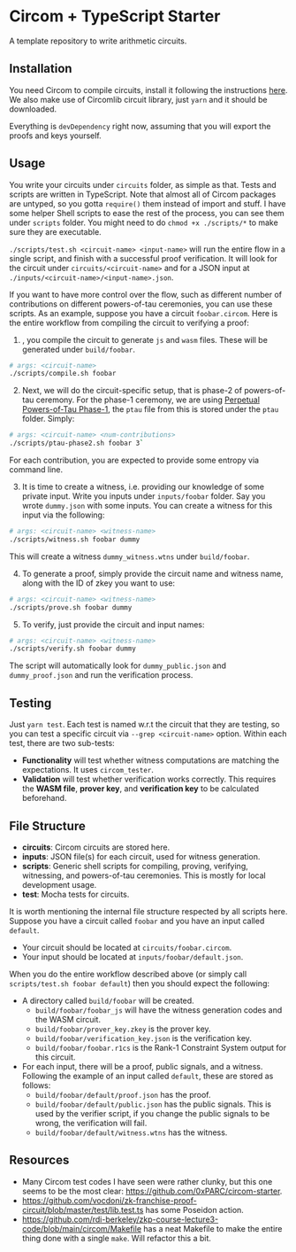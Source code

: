 # Circom + TypeScript Starter

A template repository to write arithmetic circuits.

## Installation

You need Circom to compile circuits, install it following the instructions [here](https://docs.circom.io/getting-started/installation/). We also make use of Circomlib circuit library, just `yarn` and it should be downloaded.

Everything is `devDependency` right now, assuming that you will export the proofs and keys yourself.

## Usage

You write your circuits under `circuits` folder, as simple as that. Tests and scripts are written in TypeScript. Note that almost all of Circom packages are untyped, so you gotta `require()` them instead of import and stuff. I have some helper Shell scripts to ease the rest of the process, you can see them under `scripts` folder. You might need to do `chmod +x ./scripts/*` to make sure they are executable.

`./scripts/test.sh <circuit-name> <input-name>` will run the entire flow in a single script, and finish with a successful proof verification. It will look for the circuit under `circuits/<circuit-name>` and for a JSON input at `./inputs/<circuit-name>/<input-name>.json`.

If you want to have more control over the flow, such as different number of contributions on different powers-of-tau ceremonies, you can use these scripts. As an example, suppose you have a circuit `foobar.circom`. Here is the entire workflow from compiling the circuit to verifying a proof:

1. , you compile the circuit to generate `js` and `wasm` files. These will be generated under `build/foobar`.

```sh
# args: <circuit-name>
./scripts/compile.sh foobar
```

2. Next, we will do the circuit-specific setup, that is phase-2 of powers-of-tau ceremony. For the phase-1 ceremony, we are using [Perpetual Powers-of-Tau Phase-1](https://github.com/privacy-scaling-explorations/perpetualpowersoftau), the `ptau` file from this is stored under the `ptau` folder. Simply:

```sh
# args: <circuit-name> <num-contributions>
./scripts/ptau-phase2.sh foobar 3`
```

For each contribution, you are expected to provide some entropy via command line.

3. It is time to create a witness, i.e. providing our knowledge of some private input. Write you inputs under `inputs/foobar` folder. Say you wrote `dummy.json` with some inputs. You can create a witness for this input via the following:

```sh
# args: <circuit-name> <witness-name>
./scripts/witness.sh foobar dummy
```

This will create a witness `dummy_witness.wtns` under `build/foobar`.

4. To generate a proof, simply provide the circuit name and witness name, along with the ID of zkey you want to use:

```sh
# args: <circuit-name> <witness-name>
./scripts/prove.sh foobar dummy
```

5. To verify, just provide the circuit and input names:

```sh
# args: <circuit-name> <witness-name>
./scripts/verify.sh foobar dummy
```

The script will automatically look for `dummy_public.json` and `dummy_proof.json` and run the verification process.

## Testing

Just `yarn test`. Each test is named w.r.t the circuit that they are testing, so you can test a specific circuit via `--grep <circuit-name>` option. Within each test, there are two sub-tests:

- **Functionality** will test whether witness computations are matching the expectations. It uses `circom_tester`.
- **Validation** will test whether verification works correctly. This requires the **WASM file**, **prover key**, and **verification key** to be calculated beforehand.

## File Structure

- **circuits**: Circom circuits are stored here.
- **inputs**: JSON file(s) for each circuit, used for witness generation.
- **scripts**: Generic shell scripts for compiling, proving, verifying, witnessing, and powers-of-tau ceremonies. This is mostly for local development usage.
- **test**: Mocha tests for circuits.

It is worth mentioning the internal file structure respected by all scripts here. Suppose you have a circuit called `foobar` and you have an input called `default`.

- Your circuit should be located at `circuits/foobar.circom`.
- Your input should be located at `inputs/foobar/default.json`.

When you do the entire workflow described above (or simply call `scripts/test.sh foobar default`) then you should expect the following:

- A directory called `build/foobar` will be created.
  - `build/foobar/foobar_js` will have the witness generation codes and the WASM circuit.
  - `build/foobar/prover_key.zkey` is the prover key.
  - `build/foobar/verification_key.json` is the verification key.
  - `build/foobar/foobar.r1cs` is the Rank-1 Constraint System output for this circuit.
- For each input, there will be a proof, public signals, and a witness. Following the example of an input called `default`, these are stored as follows:
  - `build/foobar/default/proof.json` has the proof.
  - `build/foobar/default/public.json` has the public signals. This is used by the verifier script, if you change the public signals to be wrong, the verification will fail.
  - `build/foobar/default/witness.wtns` has the witness.

## Resources

- Many Circom test codes I have seen were rather clunky, but this one seems to be the most clear: <https://github.com/0xPARC/circom-starter>.
- <https://github.com/vocdoni/zk-franchise-proof-circuit/blob/master/test/lib.test.ts> has some Poseidon action.
- <https://github.com/rdi-berkeley/zkp-course-lecture3-code/blob/main/circom/Makefile> has a neat Makefile to make the entire thing done with a single `make`. Will refactor this a bit.
